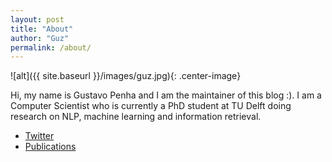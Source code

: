 ```yaml
---
layout: post
title: "About"
author: "Guz"
permalink: /about/
---
```


![alt]({{ site.baseurl }}/images/guz.jpg){: .center-image}

Hi, my name is Gustavo Penha and I am the maintainer of this blog :). I am a Computer Scientist who is currently a PhD student at TU Delft doing research on NLP, machine learning and information retrieval. 

* [Twitter](https://twitter.com/_Guz_)
* [Publications](https://scholar.google.com.br/citations?user=kfDXd2MAAAAJ)
